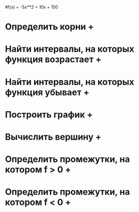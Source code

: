 #f(x) = -5*x**2 + 10*x + 150 

# Определить корни +

# Найти интервалы, на которых функция возрастает +

# Найти интервалы, на которых функция убывает +

# Построить график +

# Вычислить вершину +

# Определить промежутки, на котором f > 0 +

# Определить промежутки, на котором f < 0 +
